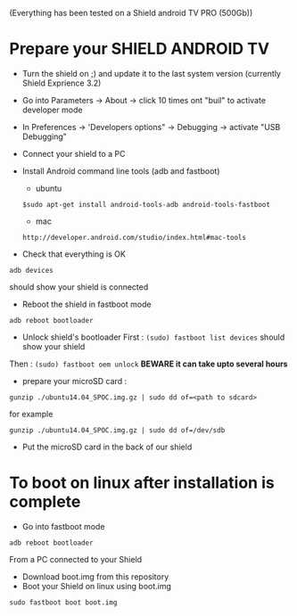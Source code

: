 (Everything has been tested on a Shield android TV PRO (500Gb))

# Prepare your SHIELD ANDROID TV
+ Turn the shield on ;) and update it to the last system version (currently Shield Exprience 3.2)
+ Go into Parameters -> About -> click 10 times ont "buil" to activate developer mode
+ In Preferences -> 'Developers options" -> Debugging -> activate "USB Debugging"
+ Connect your shield to a PC 
+ Install Android command line tools (adb and fastboot)
  +  ubuntu

	`$sudo apt-get install android-tools-adb android-tools-fastboot`

  + mac
  
  `http://developer.android.com/studio/index.html#mac-tools`
		   
		   
+ Check that everything is OK

`adb devices`

should show your shield is connected

+ Reboot the shield in fastboot mode

`adb reboot bootloader`

+ Unlock shield's bootloader
First : 
	`(sudo) fastboot list devices` should show your shield

Then :
	`(sudo) fastboot oem unlock`
**BEWARE it can take upto several hours**

+ prepare your microSD card : 

`gunzip ./ubuntu14.04_SPOC.img.gz | sudo dd of=<path to sdcard>`

for example

`gunzip ./ubuntu14.04_SPOC.img.gz | sudo dd of=/dev/sdb`

+ Put the microSD card in the back of our shield


# To boot on linux after installation is complete
+ Go into fastboot mode

`adb reboot bootloader`

From a PC connected to your Shield

+ Download boot.img from this repository
+ Boot your Shield on linux using boot.img

`sudo fastboot boot boot.img`
 


